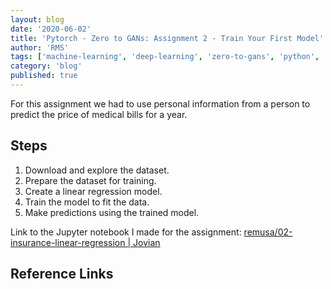 ```yaml
---
layout: blog
date: '2020-06-02'
title: 'Pytorch - Zero to GANs: Assignment 2 - Train Your First Model'
author: 'RMS'
tags: ['machine-learning', 'deep-learning', 'zero-to-gans', 'python', 'pytorch']
category: 'blog'
published: true
---
```


For this assignment we had to use personal information from a person to predict the price of medical
bills for a year.

## Steps

1. Download and explore the dataset.
2. Prepare the dataset for training.
3. Create a linear regression model.
4. Train the model to fit the data.
5. Make predictions using the trained model.

Link to the Jupyter notebook I made for the assignment:
[remusa/02-insurance-linear-regression | Jovian](https://jovian.ml/remusa/02-insurance-linear-regression)

## Reference Links
